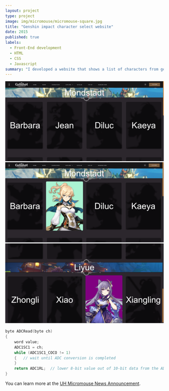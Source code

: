 ```yaml
---
layout: project
type: project
image: img/micromouse/micromouse-square.jpg
title: "Genshin impact character select website"
date: 2015
published: true
labels:
  - Front-End development
  - HTML
  - CSS
  - Javascript
summary: "I developed a website that shows a list of characters from genshin impact, organized into their regions."
---
```


<div class="text-center p-4">
  <img width="1000px" src="../img/micromouse/genshinwebsite1.png" class="img-thumbnail" >
  <img width="1000px" src="../img/micromouse/genshinwebsite2.png" class="img-thumbnail" >
  <img width="1000px" src="../img/micromouse/genshinwebsite3.png" class="img-thumbnail" >
</div>



```cpp
byte ADCRead(byte ch)
{
    word value;
    ADC1SC1 = ch;
    while (ADC1SC1_COCO != 1)
    {   // wait until ADC conversion is completed   
    }
    return ADC1RL;  // lower 8-bit value out of 10-bit data from the ADC
}
```

You can learn more at the [UH Micromouse News Announcement](https://manoa.hawaii.edu/news/article.php?aId=2857).
